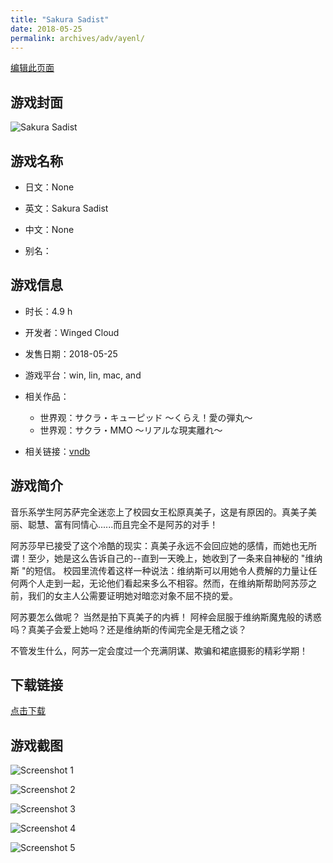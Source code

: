 ```yaml
---
title: "Sakura Sadist"
date: 2018-05-25
permalink: archives/adv/ayenl/
---
```

[编辑此页面](https://github.com/ACG-3/ADV3-source/blob/main/source/_posts/Sakura%20Sadist.md)

## 游戏封面

![Sakura Sadist](https://pan.timero.xyz/d/onedrive/img_lib_001/Sakura%20Sadist_cover.avif)


## 游戏名称

- 日文：None
- 英文：Sakura Sadist
- 中文：None

- 别名：


## 游戏信息

- 时长：4.9 h
- 开发者：Winged Cloud
- 发售日期：2018-05-25
- 游戏平台：win, lin, mac, and
- 相关作品：
   - 世界观：サクラ・キューピッド ～くらえ！愛の弾丸～
   - 世界观：サクラ・MMO ～リアルな現実離れ～

- 相关链接：[vndb](https://vndb.org/v23070)


## 游戏简介

音乐系学生阿苏萨完全迷恋上了校园女王松原真美子，这是有原因的。真美子美丽、聪慧、富有同情心......而且完全不是阿苏的对手！

阿苏莎早已接受了这个冷酷的现实：真美子永远不会回应她的感情，而她也无所谓！至少，她是这么告诉自己的--直到一天晚上，她收到了一条来自神秘的 "维纳斯 "的短信。
校园里流传着这样一种说法：维纳斯可以用她令人费解的力量让任何两个人走到一起，无论他们看起来多么不相容。然而，在维纳斯帮助阿苏莎之前，我们的女主人公需要证明她对暗恋对象不屈不挠的爱。

阿苏要怎么做呢？
当然是拍下真美子的内裤！
阿梓会屈服于维纳斯魔鬼般的诱惑吗？真美子会爱上她吗？还是维纳斯的传闻完全是无稽之谈？

不管发生什么，阿苏一定会度过一个充满阴谋、欺骗和裙底摄影的精彩学期！




## 下载链接

[点击下载](https://pan.timero.xyz/onedrive/adv_lib_001/Sakura%20Sadist)


## 游戏截图


![Screenshot 1](https://pan.timero.xyz/d/onedrive/img_lib_001/Sakura%20Sadist_Screenshot_1.avif)

![Screenshot 2](https://pan.timero.xyz/d/onedrive/img_lib_001/Sakura%20Sadist_Screenshot_2.avif)

![Screenshot 3](https://pan.timero.xyz/d/onedrive/img_lib_001/Sakura%20Sadist_Screenshot_3.avif)

![Screenshot 4](https://pan.timero.xyz/d/onedrive/img_lib_001/Sakura%20Sadist_Screenshot_4.avif)

![Screenshot 5](https://pan.timero.xyz/d/onedrive/img_lib_001/Sakura%20Sadist_Screenshot_5.avif)

